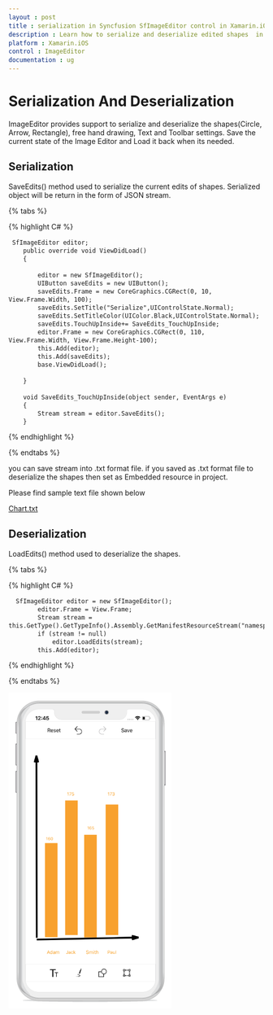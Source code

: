 ```yaml
---
layout : post
title : serialization in Syncfusion SfImageEditor control in Xamarin.iOS
description : Learn how to serialize and deserialize edited shapes  in ImageEditor for Xamarin.iOS
platform : Xamarin.iOS
control : ImageEditor
documentation : ug
---
```


# Serialization And Deserialization
 ImageEditor provides support to serialize and deserialize the shapes(Circle, Arrow, Rectangle), free hand drawing, Text and Toolbar settings. Save the current state of the Image Editor and Load it back when its needed.

## Serialization
  SaveEdits() method used to serialize the current edits of shapes. Serialized object will be return in the form of JSON stream.

{% tabs %}

{% highlight C# %}
    
	 SfImageEditor editor;
        public override void ViewDidLoad()
        {
           
            editor = new SfImageEditor();
            UIButton saveEdits = new UIButton();
            saveEdits.Frame = new CoreGraphics.CGRect(0, 10, View.Frame.Width, 100);
            saveEdits.SetTitle("Serialize",UIControlState.Normal);
            saveEdits.SetTitleColor(UIColor.Black,UIControlState.Normal);
            saveEdits.TouchUpInside+= SaveEdits_TouchUpInside;
            editor.Frame = new CoreGraphics.CGRect(0, 110, View.Frame.Width, View.Frame.Height-100);
            this.Add(editor);
            this.Add(saveEdits);
            base.ViewDidLoad();
           
        }

        void SaveEdits_TouchUpInside(object sender, EventArgs e)
        {
            Stream stream = editor.SaveEdits();
        }
	
{% endhighlight %}

{% endtabs %}

   you can save stream into .txt format file. if you saved as .txt format file to deserialize the shapes then set as Embedded resource in project.

   Please find sample text file shown below

   [Chart.txt](http://www.syncfusion.com/downloads/support/directtrac/general/txt/Chart677841499.txt)
       


## Deserialization
   LoadEdits() method used to deserialize the shapes.

{% tabs %}

{% highlight C# %}
      
      SfImageEditor editor = new SfImageEditor();
            editor.Frame = View.Frame;
            Stream stream = this.GetType().GetTypeInfo().Assembly.GetManifestResourceStream("namespace_name.Resources.Chart.txt");
            if (stream != null)
                editor.LoadEdits(stream);
            this.Add(editor);
	  

{% endhighlight %}

{% endtabs %}

![SfImageEditor](ImageEditor_images/Serialization.png)






